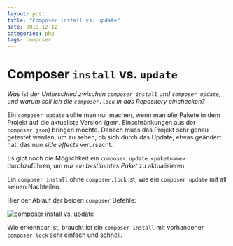 ```yaml
---
layout: post
title: "Composer install vs. update"
date: 2018-12-12
categories: php
tags: composer
---
```


# Composer `install` vs. `update`

_Was ist der Unterschied zwischen `composer install` und `composer update`, und warum soll ich die `composer.lock` in das Repository einchecken?_

Ein `composer update` sollte man nur machen, wenn man _alle_ Pakete in dem Projekt auf die aktuellste Version (gem. Einschränkungen aus der `composer.json`) bringen möchte. 
Danach muss das Projekt sehr genau getestet werden, um zu sehen, ob sich durch das Update, etwas geändert hat, das nun _side effects_ verursacht.

Es gibt noch die Möglichkeit ein `composer update <paketname>` durchzuführen, um _nur ein bestimmtes Paket_ zu aktualisieren.

Ein `composer install` ohne `composer.lock` ist, wie ein `composer update` mit all seinen Nachteilen.

Hier der Ablauf der beiden `composer` Befehle:

[![composer install vs. update][planttext-svg]][planttext-svg]

Wie erkennbar ist, braucht ist ein `composer install` mit vorhandener `composer.lock` sehr einfach und schnell.

[planttext-svg]: https://www.plantuml.com/plantuml/svg/tLKzRzim4DtvAswC0STkLtj8WA13jg93WOuCTRBOIAH0dkpet_ST9N-aJjiKtMfaYCYxT-_T8u_tMMoIeMkD4IyjaujT7pCdyW5RRKlxlAAXhwomCINOc125AVbT8uRm-yAs8ccOgkY6ZeDOyJ4G_ifs8zBdpNgzOpc2hsBQhH6z_l3nzibcxsw7R7UywYh3eIB5DsOpLQNMPw5OKs_TCu8oMOJiEMKKoLIdsCrRYDiQuskwGPqEKGjb5UXc0beecyBeBv0Z418b1cqlCNdEsm8nuK3IUq1Eih_d62xo3ur7nsy-7pDRheKaKf-Yu_nMyjs2VAQRaNDHGoSe_QdontnEQADx1XPdM79txCMlKZLpba213n0jZGt5rXWOf-4rxX_mBhjyH9rxibPplDpwwWfq-oh_zC5jHfT2N5miXShNs-kwfz3hhKs6MKSk5nwzYyzl2sDjTXA5TSzCDEORj33cdTvClF-x8sh-sO2tsrpMfrRFrKxkcFa_ipcEiRDsvsAgVDYfZ9-glPvi3uMNbD06ccejZgIl3whG8pE93K9FxEm05bxeu55g-h9Xr8jpQ291U0RUq9VhXDPzPrUwg76wn2yM2zbsVBO5VfMPoZsqS73mLQ-aq1W7ieaLC8FRYhx58T738yeaP2-rG3MuCeCxwneVE2_dKrBndjlOeuRsUjH4OTijIoUHF48evAexvLCLf47PJAEWKBoajDGJuXf2e_mE1pQNCA3rw6GGRrkgOwAdOOVErpLqAtuCxKWvTZeSabngRUEeBmZUd4zxN0bS6vKBl9avsHQSbie--nVgOf0cWmDY4yzUJuQT6wq83hEiPcuLoiLGU_2NwmRF25nfXocBsdc8wLaX-KmeJOmk4XEtR3FoyEwCEa3FHi8aLsmEgulNBKliZJ7tMC7h-mC0
